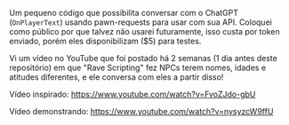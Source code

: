Um pequeno código que possibilita conversar com o ChatGPT (`OnPlayerText`) usando pawn-requests para usar com sua API. Coloquei como público por que talvez não usarei futuramente, isso custa por token enviado, porém eles disponibilizam ($5) para testes.

Vi um vídeo no YouTube que foi postado há 2 semanas (1 dia antes deste repositório) em que "Rave Scripting" fez NPCs terem nomes, idades e atitudes diferentes, e ele conversa com eles a partir disso!

Vídeo inspirado:
https://www.youtube.com/watch?v=FvoZJdo-gbU

Vídeo demonstrando:
https://www.youtube.com/watch?v=nysyzcW9ffU
